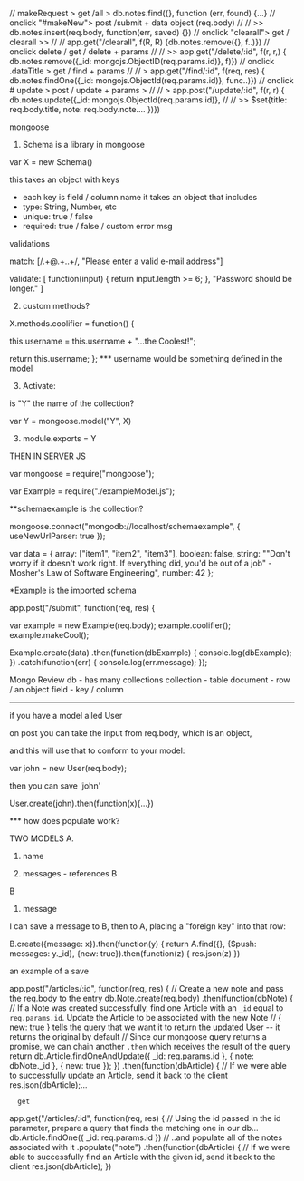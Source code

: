 // makeRequest > get /all > db.notes.find({}, function (err, found) {...}
// onclick "#makeNew"> post /submit + data object (req.body)
// // >> db.notes.insert(req.body, function(err, saved) {})
// onclick "clearall"> get / clearall >>
// // app.get("/clearall", f(R, R) {db.notes.remove({}, f..)})
// onclick delete / get / delete + params
// // >> app.get("/delete/:id", f(r, r,) { db.notes.remove({\_id: mongojs.ObjectID(req.params.id)}, f)})
// onclick .dataTitle > get / find + params
// // > app.get("/find/:id", f(req, res) { db.notes.findOne({\_id: mongojs.ObjectId(req.params.id)}, func..)})
// onclick # update > post / update + params >
// // > app.post("/update/:id", f(r, r) { db.notes.update({\_id: mongojs.ObjectId(req.params.id)},
// // >> \$set{title: req.body.title, note: req.body.note.... })})

mongoose

1. Schema is a library in mongoose

var X = new Schema()

this takes an object with keys

- each key is field / column name
  it takes an object that includes
- type: String, Number, etc
- unique: true / false
- required: true / false / custom error msg

validations

match: [/.+@.+\..+/, "Please enter a valid e-mail address"]

validate: [
function(input) {
return input.length >= 6;
},
"Password should be longer."
]

2. custom methods?

X.methods.coolifier = function() {

this.username = this.username + "...the Coolest!";

return this.username;
};
\*\*\* username would be something defined in the model

3. Activate:

is "Y" the name of the collection?

var Y = mongoose.model("Y", X)

3. module.exports = Y

THEN IN SERVER JS

var mongoose = require("mongoose");

var Example = require("./exampleModel.js");

\*\*schemaexample is the collection?

mongoose.connect("mongodb://localhost/schemaexample", { useNewUrlParser: true });

var data = {
array: ["item1", "item2", "item3"],
boolean: false,
string:
"\"Don't worry if it doesn't work right. If everything did, you'd be out of a job\" - Mosher's Law of Software Engineering",
number: 42
};

\*Example is the imported schema

app.post("/submit", function(req, res) {

var example = new Example(req.body);
example.coolifier();
example.makeCool();

Example.create(data)
.then(function(dbExample) {
console.log(dbExample);
})
.catch(function(err) {
console.log(err.message);
});

Mongo Review
db - has many collections
collection - table
document - row / an object
field - key / column

---

if you have a model alled User

on post you can take the input from req.body,
which is an object,

and this will use that to conform to your model:

var john = new User(req.body);

then you can save 'john'

User.create(john).then(function(x){...})

\*\*\* how does populate work?

TWO MODELS
A.

1. name

2. messages - references B

B

1. message

I can save a message to B, then to A, placing a "foreign key" into that row:

B.create({message: x}).then(function(y) {
return A.find({}, {\$push: messages: y.\_id}, {new: true}).then(function(z) {
res.json(z)
})

an example of a save

app.post("/articles/:id", function(req, res) {
// Create a new note and pass the req.body to the entry
db.Note.create(req.body)
.then(function(dbNote) {
// If a Note was created successfully, find one Article with an `_id` equal to `req.params.id`. Update the Article to be associated with the new Note
// { new: true } tells the query that we want it to return the updated User -- it returns the original by default
// Since our mongoose query returns a promise, we can chain another `.then` which receives the result of the query
return db.Article.findOneAndUpdate({ \_id: req.params.id }, { note: dbNote.\_id }, { new: true });
})
.then(function(dbArticle) {
// If we were able to successfully update an Article, send it back to the client
res.json(dbArticle);...

      get

app.get("/articles/:id", function(req, res) {
// Using the id passed in the id parameter, prepare a query that finds the matching one in our db...
db.Article.findOne({ \_id: req.params.id })
// ..and populate all of the notes associated with it
.populate("note")
.then(function(dbArticle) {
// If we were able to successfully find an Article with the given id, send it back to the client
res.json(dbArticle);
})
